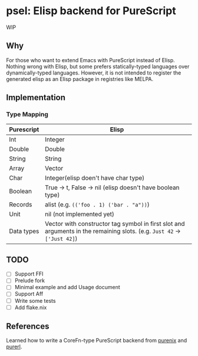 # psel: Elisp backend for PureScript

WIP

## Why

For those who want to extend Emacs with PureScript instead of Elisp.
Nothing wrong with Elisp, but some prefers statically-typed languages over dynamically-typed languages.
However, it is not intended to register the generated elisp as an Elisp package in registries like MELPA.

## Implementation

### Type Mapping

Purescript | Elisp
-----------|------
Int | Integer
Double | Double
String | String
Array | Vector
Char | Integer(elisp doen't have char type)
Boolean | True -> t, False -> nil (elisp doesn't have boolean type)
Records | alist (e.g. `(('foo . 1) ('bar . "a"))`)
Unit | nil (not implemented yet)
Data types | Vector with constructor tag symbol in first slot and arguments in the remaining slots. (e.g. `Just 42` -> `['Just 42]`)

## TODO

* [ ] Support FFI
* [ ] Prelude fork
* [ ] Minimal example and add Usage document
* [ ] Support Aff
* [ ] Write some tests
* [ ] Add flake.nix

## References

Learned how to write a CoreFn-type PureScript backend from [purenix](https://github.com/purenix-org/purenix) and [purerl](https://github.com/purerl/purerl).
